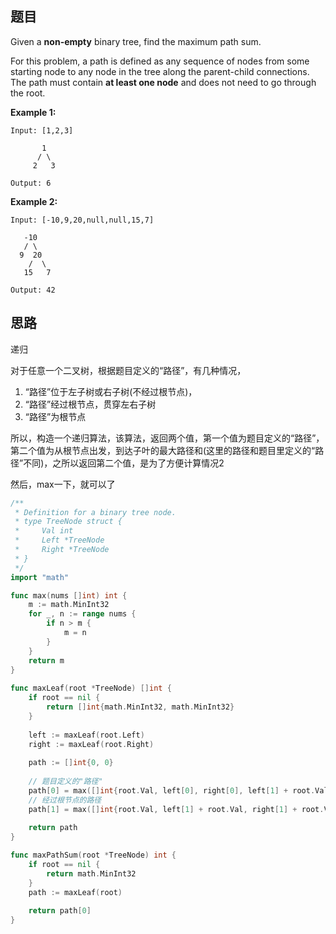 ## 题目

Given a **non-empty** binary tree, find the maximum path sum.

For this problem, a path is defined as any sequence of nodes from some starting node to any node in the tree along the parent-child connections. The path must contain **at least one node** and does not need to go through the root.

**Example 1:**

```
Input: [1,2,3]

       1
      / \
     2   3

Output: 6
```

**Example 2:**

```
Input: [-10,9,20,null,null,15,7]

   -10
   / \
  9  20
    /  \
   15   7

Output: 42
```

## 思路

递归

对于任意一个二叉树，根据题目定义的“路径”，有几种情况，

1. “路径”位于左子树或右子树(不经过根节点)，
2. “路径”经过根节点，贯穿左右子树
3. “路径”为根节点

所以，构造一个递归算法，该算法，返回两个值，第一个值为题目定义的“路径”，第二个值为从根节点出发，到达子叶的最大路径和(这里的路径和题目里定义的“路径”不同)，之所以返回第二个值，是为了方便计算情况2

然后，max一下，就可以了

```go
/**
 * Definition for a binary tree node.
 * type TreeNode struct {
 *     Val int
 *     Left *TreeNode
 *     Right *TreeNode
 * }
 */
import "math"

func max(nums []int) int {
    m := math.MinInt32
    for _, n := range nums {
        if n > m {
            m = n
        }
    }
    return m
}
 
func maxLeaf(root *TreeNode) []int {
    if root == nil {
        return []int{math.MinInt32, math.MinInt32}
    }
    
    left := maxLeaf(root.Left)
    right := maxLeaf(root.Right)
    
    path := []int{0, 0}
    
    // 题目定义的"路径"
    path[0] = max([]int{root.Val, left[0], right[0], left[1] + root.Val, right[1] + root.Val, left[1] + root.Val + right[1]})
  	// 经过根节点的路径
    path[1] = max([]int{root.Val, left[1] + root.Val, right[1] + root.Val})
    
    return path
}

func maxPathSum(root *TreeNode) int {
    if root == nil {
        return math.MinInt32
    }
    path := maxLeaf(root)
    
    return path[0]
}
```


